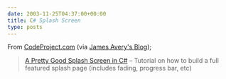 ```yaml
---
date: 2003-11-25T04:37:00+00:00
title: C# Splash Screen
type: posts
---
```

From [CodeProject.com](http://www.codeproject.com) (via [James Avery's Blog](http://weblogs.asp.net/javery/posts/39574.aspx));

> [A Pretty Good Splash Screen in C#](http://www.codeproject.com/csharp/PrettyGoodSplashScreen.asp) – Tutorial on how to build a full featured splash page (includes fading, progress bar, etc)
